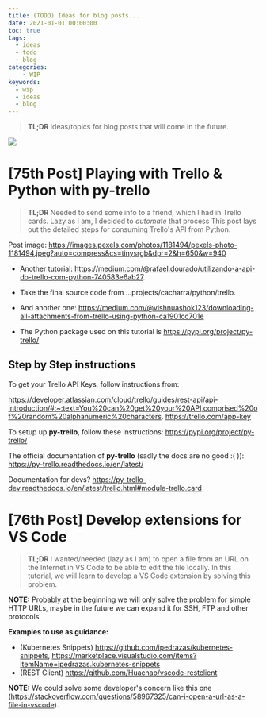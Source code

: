 ```yaml
---
title: (TODO) Ideas for blog posts... 
date: 2021-01-01 00:00:00
toc: true
tags:
  - ideas
  - todo
  - blog
categories:
    - WIP
keywords:
  - wip
  - ideas
  - blog
---
```


> **TL;DR** Ideas/topics for blog posts that will come in the future.

![](https://images.unsplash.com/photo-1434030216411-0b793f4b4173?ixid=MXwxMjA3fDB8MHxwaG90by1wYWdlfHx8fGVufDB8fHw%3D&ixlib=rb-1.2.1&auto=format&fit=crop&w=750&q=80)

<!-- more -->

# [75th Post] Playing with Trello & Python with **py-trello**

> **TL;DR** Needed to send some info to a friend, which I had in Trello cards. Lazy as I am, I decided to *automate* that process This post lays out the detailed steps for consuming Trello's API from Python.

Post image:
https://images.pexels.com/photos/1181494/pexels-photo-1181494.jpeg?auto=compress&cs=tinysrgb&dpr=2&h=650&w=940

<!-- https://www.pexels.com/photo/woman-wearing-eyeglasses-using-blue-and-and-gray-laptop-inside-room-1181494/ -->

* Another tutorial: https://medium.com/@rafael.dourado/utilizando-a-api-do-trello-com-python-740583e6ab27.

* Take the final source code from ...projects/cacharra/python/trello.

* And another one:
https://medium.com/@vishnuashok123/downloading-all-attachments-from-trello-using-python-ca1901cc701e

* The Python package used on this tutorial is https://pypi.org/project/py-trello/

## Step by Step instructions

To get your Trello API Keys, follow instructions from:

https://developer.atlassian.com/cloud/trello/guides/rest-api/api-introduction/#:~:text=You%20can%20get%20your%20API,comprised%20of%20random%20alphanumeric%20characters.
https://trello.com/app-key

To setup up **py-trello**, follow these instructions:
https://pypi.org/project/py-trello/

The official documentation of **py-trello** (sadly the docs are no good :( )):
https://py-trello.readthedocs.io/en/latest/

Documentation for devs?
https://py-trello-dev.readthedocs.io/en/latest/trello.html#module-trello.card



# [76th Post] Develop extensions for **VS Code**

> **TL;DR** I wanted/needed (lazy as I am) to open a file from an URL on the Internet in VS Code to be able to edit the file locally. In this tutorial, we will learn to develop a VS Code extension by solving this problem.

**NOTE:** Probably at the beginning we will only solve the problem for simple HTTP URLs, maybe in the future we can expand it for SSH, FTP and other protocols.

**Examples to use as guidance:**
* (Kubernetes Snippets) https://github.com/ipedrazas/kubernetes-snippets, https://marketplace.visualstudio.com/items?itemName=ipedrazas.kubernetes-snippets
* (REST Client) https://github.com/Huachao/vscode-restclient

**NOTE:** We could solve some developer's concern like this one (https://stackoverflow.com/questions/58967325/can-i-open-a-url-as-a-file-in-vscode).